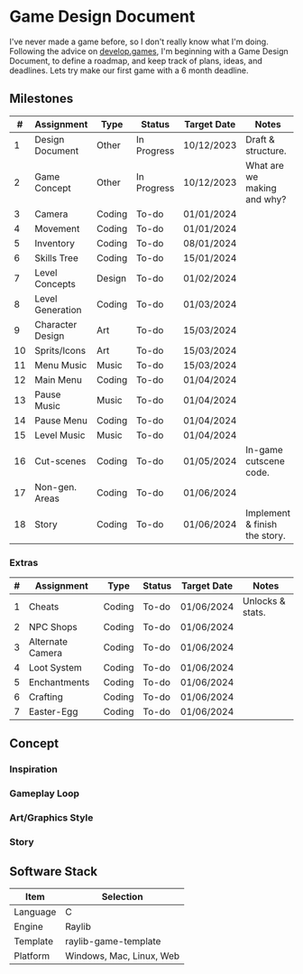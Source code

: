 # Game Design Document

I've never made a game before, so I don't really know what I'm doing.
Following the advice on [develop.games](https://develop.games/), I'm beginning with a Game Design Document, to define a roadmap, and keep track of plans, ideas, and deadlines.
Lets try make our first game with a 6 month deadline.

## Milestones
| #  | Assignment       | Type   | Status      | Target Date | Notes |
| -- | ---------------- | ------ | ----------- | ----------- | ----- | 
| 1  | Design Document  | Other  | In Progress | 10/12/2023  | Draft & structure. |
| 2  | Game Concept     | Other  | In Progress | 10/12/2023  | What are we making and why? |
| 3  | Camera           | Coding | To-do       | 01/01/2024  |       |
| 4  | Movement         | Coding | To-do       | 01/01/2024  |       |
| 5  | Inventory        | Coding | To-do       | 08/01/2024  |       |
| 6  | Skills Tree      | Coding | To-do       | 15/01/2024  |       |
| 7  | Level Concepts   | Design | To-do       | 01/02/2024  |       |
| 8  | Level Generation | Coding | To-do       | 01/03/2024  |       |
| 9  | Character Design | Art    | To-do       | 15/03/2024  |       |
| 10 | Sprits/Icons     | Art    | To-do       | 15/03/2024  |       |
| 11 | Menu Music       | Music  | To-do       | 15/03/2024  |       |
| 12 | Main Menu        | Coding | To-do       | 01/04/2024  |       |
| 13 | Pause Music      | Music  | To-do       | 01/04/2024  |       |
| 14 | Pause Menu       | Coding | To-do       | 01/04/2024  |       |
| 15 | Level Music      | Music  | To-do       | 01/04/2024  |       |
| 16 | Cut-scenes       | Coding | To-do       | 01/05/2024  | In-game cutscene code. |
| 17 | Non-gen. Areas   | Coding | To-do       | 01/06/2024  | |
| 18 | Story            | Coding | To-do       | 01/06/2024  | Implement & finish the story.|

### Extras

| #  | Assignment       | Type   | Status      | Target Date | Notes |
| -- | ---------------- | ------ | ----------- | ----------- | ----- | 
| 1  | Cheats           | Coding | To-do       | 01/06/2024  | Unlocks & stats. |
| 2  | NPC Shops        | Coding | To-do       | 01/06/2024  | |
| 3  | Alternate Camera | Coding | To-do       | 01/06/2024  | |
| 4  | Loot System      | Coding | To-do       | 01/06/2024  | |
| 5  | Enchantments     | Coding | To-do       | 01/06/2024  | |
| 6  | Crafting         | Coding | To-do       | 01/06/2024  | |
| 7  | Easter-Egg       | Coding | To-do       | 01/06/2024  | |

## Concept

### Inspiration

### Gameplay Loop

### Art/Graphics Style

### Story

## Software Stack

| Item     | Selection |
| ----     | --------- |
| Language | C |
| Engine   | Raylib |
| Template | raylib-game-template |
| Platform | Windows, Mac, Linux, Web |
